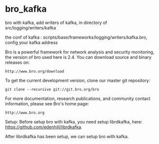 # bro_kafka
bro with kafka, add writers of kafka, in directory of src/logging/writers/kafka

the conf of kafka : scripts/base/frameworks/logging/writers/kafka.bro, config your kafka address

Bro is a powerful framework for network analysis and security monitoring, the version of bro used here is 2.4.
You can download source and binary releases on:

    http://www.bro.org/download

To get the current development version, clone our master git
repository:

    git clone --recursive git://git.bro.org/bro

For more documentation, research publications, and community contact
information, please see Bro's home page:

    http://www.bro.org
    
Setup:
Before setup bro with kafka, you need setup librdkafka, here: https://github.com/edenhill/librdkafka.

After librdkafka has been setup, we can setup bro with kafka.
